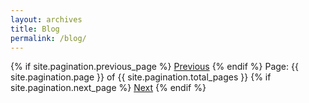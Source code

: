 ```yaml
---
layout: archives
title: Blog
permalink: /blog/
---
```

<div class="pagination">
  {% if site.pagination.previous_page %}
    <a href="{{ site.pagination.previous_page_path | relative_url }}" class="previous">Previous</a>
  {% endif %}
  <span class="page_number ">Page: {{ site.pagination.page }} of {{ site.pagination.total_pages }}</span>
  {% if site.pagination.next_page %}
    <a href="{{ site.pagination.next_page_path | relative_url }}" class="next">Next</a>
  {% endif %}
</div>

